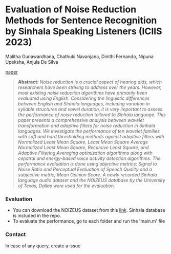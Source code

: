 # Evaluation of Noise Reduction Methods for Sentence Recognition by Sinhala  Speaking Listeners (ICIIS 2023)
Malitha Gunawardhana, Chathuki Navanjana, Dinithi Fernando, Nipuna Upeksha, Anjula De Silva

[paper](https://openaccess.thecvf.com/content/CVPR2023/papers/Pathiraja_Multiclass_Confidence_and_Localization_Calibration_for_Object_Detection_CVPR_2023_paper.pdf) 


> **Abstract:** *Noise reduction is a crucial aspect of hearing aids, which researchers have been striving to address over the years. However, most existing noise reduction algorithms have primarily been evaluated using English. Considering the linguistic differences between English and Sinhala languages, including variation in syllable structures and vowel duration, it is very important to assess the performance of noise reduction tailored to Sinhala language. This paper presents a comprehensive analysis between wavelet transformation and adaptive filters for noise reduction in Sinhala languages. We investigate the performance of ten wavelet families with soft and hard thresholding methods against adaptive filters with Normalized Least Mean Square, Least Mean Square Average Normalized Least Mean Square, Recursive Least Square, and Adaptive Filtering Averaging optimization algorithms along with cepstral and energy-based voice activity detection algorithms. The performance evaluation is done using objective metrics; Signal to Noise Ratio and Perceptual Evaluation of Speech Quality and a subjective metric; Mean Opinion Score. A newly recorded Sinhala language audio dataset and the NOIZEUS database by the University of Texas, Dallas were used for the evaluation.*

<!-- ## Citation
If you find our work useful. Please consider giving a star :star: and a citation.
```bibtex
@InProceedings{Pathiraja_2023_CVPR,
        author    = {Pathiraja, Bimsara and Gunawardhana, Malitha and Khan, Muhammad Haris},
        title     = {Multiclass Confidence and Localization Calibration for Object Detection},
        booktitle = {Proceedings of the IEEE/CVF Conference on Computer Vision and Pattern Recognition (CVPR)},
        month     = {June},
        year      = {2023},
        pages     = {19734-19743}
``` -->


### Evaluation
- You can download the NOIZEUS dataset from this [link](http://ecs.utdallas.edu/loizou/speech/noizeus/). Sinhala database is included in the repo.
- To evaluate the performance, go to each folder and run the 'main.m' file



### Contact
In case of any query, create a issue  
